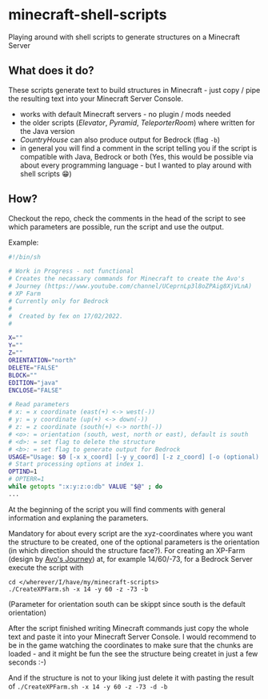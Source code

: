 # minecraft-shell-scripts
Playing around with shell scripts to generate structures on a Minecraft Server

## What does it do?
These scripts generate text to build structures in Minecraft - just copy / pipe the resulting text into your Minecraft Server Console.
 * works with default Minecraft servers - no plugin / mods needed
 * the older scripts (*Elevator*, *Pyramid*, *TeleporterRoom*) where written for the Java version
 * *CountryHouse* can also produce output for Bedrock (flag `-b`)
 * in general you will find a comment in the script telling you if the script is compatible with Java, Bedrock or both
(Yes, this would be possible via about every programming language - but I wanted to play around with shell scripts :grin:)

## How?
Checkout the repo, check the comments in the head of the script to see which parameters are possible, run the script and use the output.

Example:
```sh
#!/bin/sh

# Work in Progress - not functional
# Creates the necassary commands for Minecraft to create the Avo's
# Journey (https://www.youtube.com/channel/UCeprnLp3l8oZPAig8XjVLnA)
# XP Farm
# Currently only for Bedrock
#
#  Created by fex on 17/02/2022.
#

X=""
Y=""
Z=""
ORIENTATION="north"
DELETE="FALSE"
BLOCK=""
EDITION="java"
ENCLOSE="FALSE"

# Read parameters
# x: = x coordinate (east(+) <-> west(-))
# y: = y coordinate (up(+) <-> down(-))
# z: = z coordinate (south(+) <-> north(-))
# <o>: = orientation (south, west, north or east), default is south
# <d>: = set flag to delete the structure
# <b>: = set flag to generate output for Bedrock
USAGE="Usage: $0 [-x x_coord] [-y y_coord] [-z z_coord] [-o (optional) orientation] [-d (optional) to delete the structure] [-b (optional) set for Bedrock Edition]"
# Start processing options at index 1.
OPTIND=1
# OPTERR=1
while getopts ":x:y:z:o:db" VALUE "$@" ; do
...

```
At the beginning of the script you will find comments with general information and explaning the parameters.

Mandatory for about every script are the xyz-coordinates where you want the structure to be created, one of the optional parameters is the orientation (in which direction should the structure face?). For creating an XP-Farm (design by [Avo's Journey](https://www.youtube.com/channel/UCeprnLp3l8oZPAig8XjVLnA)) at, for example 14/60/-73, for a Bedrock Server execute the script with 
```
cd </wherever/I/have/my/minecraft-scripts>
./CreateXPFarm.sh -x 14 -y 60 -z -73 -b
```
(Parameter for orientation south can be skippt since south is the default orientation)

After the script finished writing Minecraft commands just copy the whole text and paste it into your Minecraft Server Console. I would recommend to be in the game watching the coordinates to make sure that the chunks are loaded - and it might be fun the see the structure being createt in just a few seconds :-)

And if the structure is not to your liking just delete it with pasting the result of `./CreateXPFarm.sh -x 14 -y 60 -z -73 -d -b`
